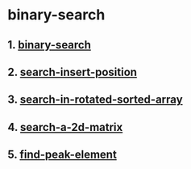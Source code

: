 # binary-search
## 1. [binary-search](https://leetcode.com/problems/binary-search/)
## 2. [search-insert-position](https://leetcode.com/problems/search-insert-position/)
## 3. [search-in-rotated-sorted-array](https://leetcode.com/problems/search-in-rotated-sorted-array/)
## 4. [search-a-2d-matrix](https://leetcode.com/problems/search-a-2d-matrix/)
## 5. [find-peak-element](https://leetcode.com/problems/find-peak-element/)
